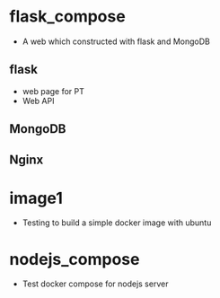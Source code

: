 # flask_compose
* A web which constructed with flask and MongoDB
## flask
* web page for PT
* Web API
## MongoDB
## Nginx

# image1
* Testing to build a simple docker image with ubuntu

# nodejs_compose
* Test docker compose for nodejs server

